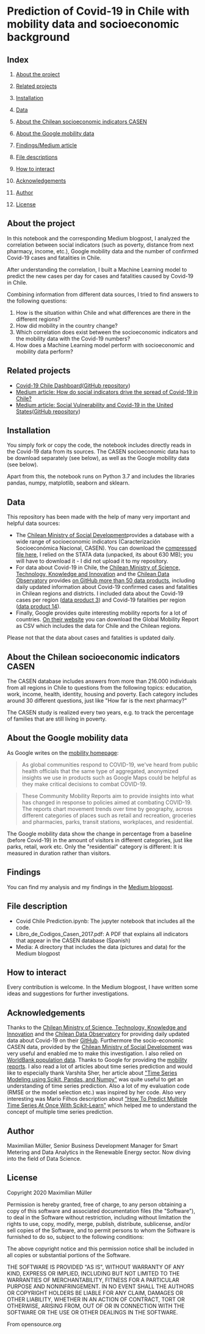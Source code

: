 # Prediction of Covid-19 in Chile with mobility data and socioeconomic background

## Index

1. [About the project](#about)
2. [Related projects](#related-projects)
3. [Installation](#installation)
4. [Data](#data)
5. [About the Chilean socioeconomic indicators CASEN](#about-casen)
6. [About the Google mobility data](#about-mobility)


6. [Findings/Medium article](#findings)
7. [File descriptions](#file-description)
8. [How to interact](#interact)
9. [Acknowledgements](#thx)
10. [Author](#author)
11. [License](#license)

## <a class="anchor" id = "about">About the project</a>

In this notebook and the corresponding Medium blogpost, I analyzed the correlation between social indicators (such as poverty, distance from next pharmacy, income, etc.), Google mobility data and the number of confirmed Covid-19 cases and fatalities in Chile. 

After understanding the correlation, I built a Machine Learning model to predict the new cases per day for cases and fatalities caused by Covid-19 in Chile. 

Combining information from different data sources, I tried to find answers to the following questions: 
1. How is the situation within Chile and what differences are there in the different regions? 
2. How did mobility in the country change? 
3. Which correlation does exist between the socioeconomic indicators and the mobility data with the Covid-19 numbers? 
4. How does a Machine Learning model perform with socioeconomic and mobility data perform? 


## <a class="anchor" id="related-projects">Related projects</a>

* [Covid-19 Chile Dashboard](http://covid-chile-dashboard.herokuapp.com/)([GitHub repository](https://github.com/muellermax/Covid-19-Chile-Dashboard))
* [Medium article: How do social indicators drive the spread of Covid-19 in Chile?](https://medium.com/@muellermax1985/how-do-social-indicators-drive-the-spread-of-covid-19-in-chile-86b0affb0442) 
* [Medium article: Social Vulnerability and Covid-19 in the United States](https://medium.com/@muellermax1985/how-does-covid-19-affect-social-vulnerable-populations-in-the-us-11b1d9109876)([GitHub repository](https://github.com/muellermax/Covid-19-USA-social-vulnerability))


## <a class = "anchor" id="installation">Installation</a>

You simply fork or copy the code, the notebook includes directly reads in the Covid-19 data from its sources. The CASEN socioeconomic data has to be download separately (see below), as well as the Google mobility data (see below). 

Apart from this, the notebook runs on Python 3.7 and includes the libraries pandas, numpy, matplotlib, seaborn and sklearn.

## <a class="anchor" id = "data">Data</a>

This repository has been made with the help of many very important and helpful data sources: 

* The [Chilean Ministry of Social Development](http://www.desarrollosocialyfamilia.gob.cl/)provides a database with a wide range of socioeconomic indicators (Caracterización Socioeconómica Nacional, CASEN). You can download the [compressed file here](http://observatorio.ministeriodesarrollosocial.gob.cl/casen-multidimensional/casen/basedatos.php), I relied on the STATA data (unpacked, its about 630 MB); you will have to download it - I did not upload it to my repository. 
* For data about Covid-19 in Chile, the [Chilean Ministry of Science, Technology, Knowledge and Innovation](https://www.gob.cl/ministerios/ministerio-de-ciencia-tecnologia-conocimiento-e-innovacion/) and the [Chilean Data Observatory](http://dataobservatory.net/) provides [on GitHub more than 50 data products](https://github.com/MinCiencia/Datos-COVID19), including daily updated information about Covid-19 confirmed cases and fatalities in Chilean regions and districts. I included data about the Covid-19 cases per region ([data product 3](https://github.com/MinCiencia/Datos-COVID19/tree/master/output/producto3)) and Covid-19 fatalities per region ([data product 14](https://github.com/MinCiencia/Datos-COVID19/tree/master/output/producto14)).
* Finally, Google provides quite interesting mobility reports for a lot of countries. [On their website](https://www.google.com/covid19/mobility/) you can download the Global Mobility Report as CSV which includes the data for Chile and the Chilean regions. 

Please not that the data about cases and fatalities is updated daily.


## <a class="anchor" id="about-casen">About the Chilean socioeconomic indicators CASEN</a>

The CASEN database includes answers from more than 216.000 individuals from all regions in Chile to questions from the following topics: education, work, income, health, identity, housing and poverty. Each category includes around 30 different questions, just like "How far is the next pharmacy?"

The CASEN study is realized every two years, e.g. to track the percentage of families that are still living in poverty.


## <a class="anchor" id="about-mobility">About the Google mobility data</a>

As Google writes on the [mobility homepage](https://www.google.com/covid19/mobility/): 

> As global communities respond to COVID-19, we've heard from public health officials that the same type of aggregated, anonymized insights we use in products such as Google Maps could be helpful as they make critical decisions to combat COVID-19.

> These Community Mobility Reports aim to provide insights into what has changed in response to policies aimed at combating COVID-19. The reports chart movement trends over time by geography, across different categories of places such as retail and recreation, groceries and pharmacies, parks, transit stations, workplaces, and residential.

The Google mobility data show the change in percentage from a baseline (before Covid-19) in the amount of visitors in different categories, just like parks, retail, work etc. Only the "residential" category is different: It is measured in duration rather than visitors. 


## <a class="anchor" id="findings">Findings</a>

You can find my analysis and my findings in the [Medium blogpost](). 


## <a class="anchor" id="file-description">File description</a>
* Covid Chile Prediction.ipynb: The jupyter notebook that includes all the code. 
* Libro_de_Codigos_Casen_2017.pdf: A PDF that explains all indicators that appear in the CASEN database (Spanish)
* Media: A directory that includes the data (pictures and data) for the Medium blogpost

## <a class="anchor" id="interact">How to interact</a>

Every contribution is welcome. In the Medium blogpost, I have written some ideas and suggestions for further investigations. 


## <a class="anchor" id="thx">Acknowledgements</a>

Thanks to the [Chilean Ministry of Science, Technology, Knowledge and Innovation](https://www.gob.cl/ministerios/ministerio-de-ciencia-tecnologia-conocimiento-e-innovacion/) and the [Chilean Data Observatory](http://dataobservatory.net/) for providing daily updated data about Covid-19 on their [GitHub](https://github.com/MinCiencia/Datos-COVID19). 
Furthermore the socio-economic CASEN data, provided by the [Chilean Ministry of Social Development](http://www.desarrollosocialyfamilia.gob.cl/) was very useful and enabled me to make this investigation. I also relied on [WorldBank population data](https://data.worldbank.org/indicator/SP.POP.TOTL).
Thanks to Google for providing the [mobility reports](https://www.google.com/covid19/mobility/). 
I also read a lot of articles about time series prediction and would like to especially thank Varshita Sher, her article about ["Time Series Modeling using Scikit, Pandas, and Numpy"](https://towardsdatascience.com/time-series-modeling-using-scikit-pandas-and-numpy-682e3b8db8d1) was quite useful to get an understanding of time series prediction. Also a lot of my evaluation code (RMSE or the model selection etc.) was inspired by her code. 
Also very interesting was Mario Filhos description about ["How To Predict Multiple Time Series At Once With Scikit-Learn"](https://www.mariofilho.com/how-to-predict-multiple-time-series-with-scikit-learn-with-sales-forecasting-example/) which helped me to understand the concept of multiple time series prediction. 



## <a class="anchor" id="author">Author</a>
Maximilian Müller, Senior Business Development Manager for Smart Metering and Data Analytics in the Renewable Energy sector. Now diving into the field of Data Science.

## <a class="anchor" id="license">License</a>

Copyright 2020 Maximilian Müller

Permission is hereby granted, free of charge, to any person obtaining a copy of this software and associated documentation files (the "Software"), to deal in the Software without restriction, including without limitation the rights to use, copy, modify, merge, publish, distribute, sublicense, and/or sell copies of the Software, and to permit persons to whom the Software is furnished to do so, subject to the following conditions:

The above copyright notice and this permission notice shall be included in all copies or substantial portions of the Software.

THE SOFTWARE IS PROVIDED "AS IS", WITHOUT WARRANTY OF ANY KIND, EXPRESS OR IMPLIED, INCLUDING BUT NOT LIMITED TO THE WARRANTIES OF MERCHANTABILITY, FITNESS FOR A PARTICULAR PURPOSE AND NONINFRINGEMENT. IN NO EVENT SHALL THE AUTHORS OR COPYRIGHT HOLDERS BE LIABLE FOR ANY CLAIM, DAMAGES OR OTHER LIABILITY, WHETHER IN AN ACTION OF CONTRACT, TORT OR OTHERWISE, ARISING FROM, OUT OF OR IN CONNECTION WITH THE SOFTWARE OR THE USE OR OTHER DEALINGS IN THE SOFTWARE.

From opensource.org
